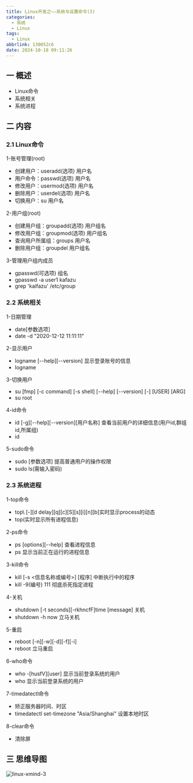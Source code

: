 ```yaml
---
title: Linux开发之——系统与设置命令(3)
categories:
  - 系统
  - Linux
tags:
  - Linux
abbrlink: 130052c6
date: 2024-10-18 09:11:26
---
```

## 一 概述

* Linux命令
* 系统相关
* 系统进程

<!--more-->

## 二  内容

### 2.1 Linux命令

1-账号管理(root)

* 创建用户：useradd(选项) 用户名
* 用户命令：passwd(选项) 用户名
* 修改用户：usermod(选项) 用户名
* 删除用户：userdel(选项) 用户名
* 切换用户：su 用户名

2-用户组(root)

* 创建用户组：groupadd(选项) 用户组名
* 修改用户组：groupmod(选项) 用户组名
* 查询用户所属组：groups 用户名
* 删除用户组：groupdel 用户组名

3-管理用户组内成员

* gpasswd(可选项) 组名
* gpasswd -a user1 kafazu
* grep 'kaifazu' /etc/group

### 2.2 系统相关

1-日期管理

* date[参数选项]
* date -d "2020-12-12 11:11:11"

2-显示用户

* logname [--help]\[--version] 显示登录账号的信息
* logname

3-切换用户

* su [fmp] [-c command] [-s shell] [--help] [--version] [-] [USER] [ARG]
* su root

4-id命令

* id [-g]\[--help]\[--version]\[用户名称] 查看当前用户的详细信息(用户id,群组id,所属组)
* id

5-sudo命令

* sudo [参数选项] 提高普通用户的操作权限
* sudo ls(需输入密码)

### 2.3 系统进程

1-top命令

* top\ [-]\[d delay]\[q]\[c]\[S]\[s]\[i]\[n]\[b]实时显示process的动态
* top(实时显示所有进程信息)

2-ps命令

* ps \[options]\[--help] 查看进程信息
* ps 显示当前正在运行的进程信息

3-kill命令

* kill [-s <信息名称或编号>] [程序] 中断执行中的程序
* kill -9(编号) 111 彻底杀死指定进程

4-关机

* shutdown \[-t seconds]\[-rkhncfF]time [message] 关机
* shutdown -h now 立马关机

5-重启

*  reboot \[-n]\[-w]\[-d]\[-f]\[-i]
* reboot 立马重启

6-who命令

* who -\[husfV][user] 显示当前登录系统的用户
* who 显示当前登录系统的用户

7-timedatectl命令

* 矫正服务器时间、时区
* timedatectl set-timezone "Asia/Shanghai" 设置本地时区

8-clear命令

* 清除屏


## 三 思维导图

![linux-xmind-3][1]



[1]:https://cdn.jsdelivr.net/gh/PGzxc/CDN/blog-image/linux-xmind-3.png